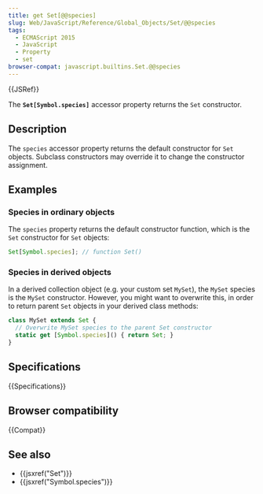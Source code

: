 ```yaml
---
title: get Set[@@species]
slug: Web/JavaScript/Reference/Global_Objects/Set/@@species
tags:
  - ECMAScript 2015
  - JavaScript
  - Property
  - set
browser-compat: javascript.builtins.Set.@@species
---
```

{{JSRef}}

The **`Set[Symbol.species]`** accessor property returns the `Set` constructor.

## Description

The `species` accessor property returns the default constructor for `Set`
objects. Subclass constructors may override it to change the constructor
assignment.

## Examples

### Species in ordinary objects

The `species` property returns the default constructor function, which is the
`Set` constructor for `Set` objects:

```js
Set[Symbol.species]; // function Set()
```

### Species in derived objects

In a derived collection object (e.g. your custom set `MySet`), the `MySet`
species is the `MySet` constructor. However, you might want to overwrite this,
in order to return parent `Set` objects in your derived class methods:

```js
class MySet extends Set {
  // Overwrite MySet species to the parent Set constructor
  static get [Symbol.species]() { return Set; }
}
```

## Specifications

{{Specifications}}

## Browser compatibility

{{Compat}}

## See also

- {{jsxref("Set")}}
- {{jsxref("Symbol.species")}}
